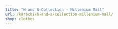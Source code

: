 ```yaml
---
title: "H and S Collection - Millenium Mall"
url: /karachi/h-and-s-collection-millenium-mall/
shop: clothes
---
```

